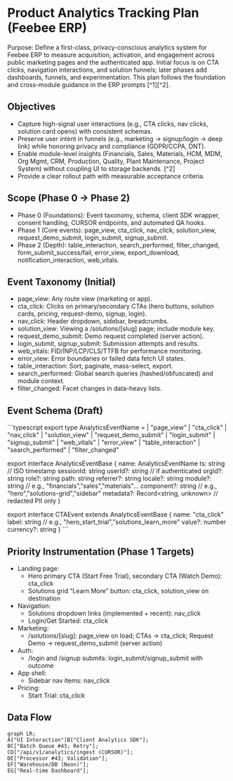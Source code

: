 # Product Analytics Tracking Plan (Feebee ERP)

Purpose: Define a first-class, privacy-conscious analytics system for Feebee ERP to measure acquisition, activation, and engagement across public marketing pages and the authenticated app. Initial focus is on CTA clicks, navigation interactions, and solution funnels; later phases add dashboards, funnels, and experimentation. This plan follows the foundation and cross-module guidance in the ERP prompts [^1][^2].

## Objectives
- Capture high-signal user interactions (e.g., CTA clicks, nav clicks, solution card opens) with consistent schemas.
- Preserve user intent in funnels (e.g., marketing → signup/login → deep link) while honoring privacy and compliance (GDPR/CCPA, DNT).
- Enable module-level insights (Financials, Sales, Materials, HCM, MDM, Org Mgmt, CRM, Production, Quality, Plant Maintenance, Project System) without coupling UI to storage backends. [^2]
- Provide a clear rollout path with measurable acceptance criteria.

## Scope (Phase 0 → Phase 2)
- Phase 0 (Foundations): Event taxonomy, schema, client SDK wrapper, consent handling, CURSOR endpoints, and automated QA hooks.
- Phase 1 (Core events): page_view, cta_click, nav_click, solution_view, request_demo_submit, login_submit, signup_submit.
- Phase 2 (Depth): table_interaction, search_performed, filter_changed, form_submit_success/fail, error_view, export_download, notification_interaction, web_vitals.

## Event Taxonomy (Initial)
- page_view: Any route view (marketing or app).
- cta_click: Clicks on primary/secondary CTAs (hero buttons, solution cards, pricing, request-demo, signup, login).
- nav_click: Header dropdown, sidebar, breadcrumbs.
- solution_view: Viewing a /solutions/[slug] page; include module key.
- request_demo_submit: Demo request completed (server action).
- login_submit, signup_submit: Submission attempts and results.
- web_vitals: FID/INP/LCP/CLS/TTFB for performance monitoring.
- error_view: Error boundaries or failed data fetch UI states.
- table_interaction: Sort, paginate, mass-select, export.
- search_performed: Global search queries (hashed/obfuscated) and module context.
- filter_changed: Facet changes in data-heavy lists.

## Event Schema (Draft)
\`\`\`typescript
export type AnalyticsEventName =
  | "page_view"
  | "cta_click"
  | "nav_click"
  | "solution_view"
  | "request_demo_submit"
  | "login_submit"
  | "signup_submit"
  | "web_vitals"
  | "error_view"
  | "table_interaction"
  | "search_performed"
  | "filter_changed"

export interface AnalyticsEventBase {
  name: AnalyticsEventName
  ts: string // ISO timestamp
  sessionId: string
  userId?: string // if authenticated
  orgId?: string
  role?: string
  path: string
  referrer?: string
  locale?: string
  module?: string // e.g., "financials","sales","materials"...
  component?: string // e.g., "hero","solutions-grid","sidebar"
  metadata?: Record<string, unknown> // redacted PII only
}

export interface CTAEvent extends AnalyticsEventBase {
  name: "cta_click"
  label: string // e.g., "hero_start_trial","solutions_learn_more"
  value?: number
  currency?: string
}
\`\`\`

## Priority Instrumentation (Phase 1 Targets)
- Landing page:
  - Hero primary CTA (Start Free Trial), secondary CTA (Watch Demo): cta_click
  - Solutions grid “Learn More” button: cta_click, solution_view on destination
- Navigation:
  - Solutions dropdown links (implemented + recent): nav_click
  - Login/Get Started: cta_click
- Marketing:
  - /solutions/[slug]: page_view on load; CTAs → cta_click; Request Demo → request_demo_submit (server action)
- Auth:
  - /login and /signup submits: login_submit/signup_submit with outcome
- App shell:
  - Sidebar nav items: nav_click
- Pricing:
  - Start Trial: cta_click

## Data Flow

```mermaid title="Analytics Data Flow" type="diagram"
graph LR;
A["UI Interaction"]B["Client Analytics SDK"];
BC["Batch Queue #43; Retry"];
CD["/api/v1/analytics/ingest (CURSOR)"];
DE["Processor #43; Validation"];
EF["Warehouse/DB (Neon)"];
EG["Real-time Dashboard"];
